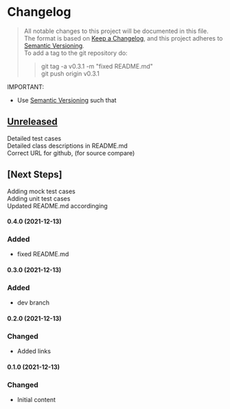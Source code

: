 # Changelog

> All notable changes to this project will be documented in this file.</br>
> The format is based on [Keep a Changelog](https://keepachangelog.com/en/1.0.0/),
> and this project adheres to [Semantic Versioning](https://semver.org/spec/v2.0.0.html).</br>
> To add a tag to the git repository do:
>
> > git tag -a v0.3.1 -m "fixed README.md"</br>
> > git push origin v0.3.1

IMPORTANT:

- Use [Semantic Versioning](https://semver.org/spec/v2.0.0.html) such that<br>

## [Unreleased]

Detailed test cases</br>
Detailed class descriptions in README.md</br>
Correct URL for github, (for source compare)</br>

## [Next Steps]

Adding mock test cases </br>
Adding unit test cases </br>
Updated README.md accordinging</br>

#### 0.4.0 (2021-12-13)

### Added

- fixed README.md

#### 0.3.0 (2021-12-13)

### Added

- dev branch

#### 0.2.0 (2021-12-13)

### Changed

- Added links

#### 0.1.0 (2021-12-13)

### Changed

- Initial content

[unreleased]: https://github.com/perriera/react-starting-setup/compare/v0.3.1...HEAD
[0.3.1]: https://github.com/perriera/react-starting-setup/compare/v0.3.0...v0.3.1
[0.3.0]: https://github.com/perriera/react-starting-setup/compare/v0.2.0...v0.3.0
[0.2.0]: https://github.com/perriera/react-starting-setup/compare/v0.1.0...v0.2.0
[0.1.0]: https://github.com/perriera/react-starting-setup/releases/tag/v0.1.0
